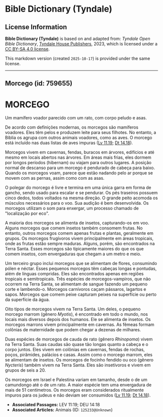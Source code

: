 # Bible Dictionary (Tyndale)

## License Information

**Bible Dictionary (Tyndale)** is based on and adapted from: _Tyndale Open Bible Dictionary_, [Tyndale House Publishers](https://tyndaleopenresources.com/), 2023, which is licensed under a [CC BY-SA 4.0 license](https://creativecommons.org/licenses/by-sa/4.0/legalcode.en).

This markdown version (created `2025-10-17`) is provided under the same license.



--------------------------------

## Morcego (id: 759655)

MORCEGO
=======

Um mamífero voador parecido com um rato, com corpo peludo e asas.

De acordo com definições modernas, os morcegos são mamíferos voadores. Eles têm pelos e produzem leite para seus filhotes. No entanto, a Bíblia os agrupa com outros animais voadores, como as aves. O morcego está incluído nas duas listas de aves impuras ([Lv 11\.19](https://ref.ly/Lev11:19); [Dt 14\.18](https://ref.ly/Deut14:18)).

Morcegos vivem em cavernas, fendas, buracos em árvores, edifícios e até mesmo em locais abertos nas árvores. Em áreas mais frias, eles dormem por longos períodos (hibernam) ou viajam para outros lugares. A posição normal de descanso para um morcego é pendurado de cabeça para baixo. Quando os morcegos voam, parece que estão nadando pelo ar porque se movem com as pernas, assim como com as asas.

O polegar do morcego é livre e termina em uma única garra em forma de gancho, sendo usado para escalar e se pendurar. Os pés traseiros possuem cinco dedos, todos voltados na mesma direção. O grande peito acomoda os músculos necessários para o voo. Sua audição é bem desenvolvida. Os morcegos utilizam o som para enxergar, um processo chamado de "localização por eco".

A maioria dos morcegos se alimenta de insetos, capturando\-os em voo. Alguns morcegos que comem insetos também consomem frutas. No entanto, outros morcegos comem apenas frutas e plantas, geralmente em grupos. Os morcegos frugívoros vivem principalmente em áreas tropicais, onde as frutas estão sempre maduras. Alguns, porém, são encontrados na Terra Santa. Esses morcegos são tipicamente maiores do que os que comem insetos, com envergaduras que chegam a um metro e meio.

Um terceiro grupo inclui morcegos que se alimentam de flores, consumindo pólen e néctar. Esses pequenos morcegos têm cabeças longas e pontudas, além de línguas compridas. Eles são encontrados apenas em regiões tropicais e semitropicais. Três espécies de morcegos\-vampiros, que não ocorrem na Terra Santa, se alimentam de sangue fazendo um pequeno corte e lambendo\-o. Morcegos carnívoros caçam pássaros, lagartos e sapos. Morcegos que comem peixe capturam peixes na superfície ou perto da superfície da água.

Oito tipos de morcegos vivem na Terra Santa. Um deles, o pequeno morcego marrom (gênero *Myotis*), é encontrado em todo o mundo, nos locais mais diversos depois dos humanos. Ele se alimenta de insetos. Os morcegos marrons vivem principalmente em cavernas. As fêmeas formam colônias de maternidade que podem chegar a dezenas de milhares.

Duas espécies de morcegos de cauda de rato (gênero *Rhinopoma*) vivem na Terra Santa. Suas caudas são quase tão longas quanto a cabeça e o corpo juntos. Eles vivem em colônias em cavernas, fendas de rochas, poços, pirâmides, palácios e casas. Assim como o morcego marrom, eles se alimentam de insetos. Os morcegos de focinho fendido ou oco (gênero *Nycteris*) também vivem na Terra Santa. Eles são insetívoros e vivem em grupos de seis a 20\.

Os morcegos em Israel e Palestina variam em tamanho, desde o de um camundongo até o de um rato. A maior espécie tem uma envergadura de mais de 51 centímetros. Os morcegos eram considerados ritualmente impuros para os judeus e não deviam ser consumidos ([Lv 11\.19](https://ref.ly/Lev11:19); [Dt 14\.18](https://ref.ly/Deut14:18)).

* **Associated Passages:** LEV 11:19; DEU 14:18
* **Associated Articles:** Animais (ID: `125233@Unknown`)

